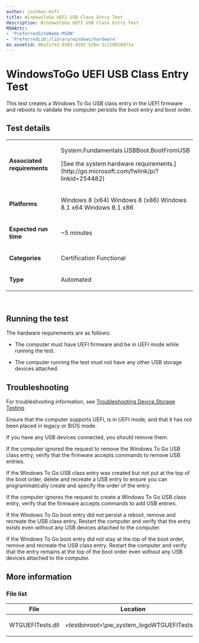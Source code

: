 ```yaml
---
author: joshbax-msft
title: WindowsToGo UEFI USB Class Entry Test
description: WindowsToGo UEFI USB Class Entry Test
MSHAttr:
- 'PreferredSiteName:MSDN'
- 'PreferredLib:/library/windows/hardware'
ms.assetid: 06a317e3-0303-4592-b26e-3c12d018071a
---
```


# WindowsToGo UEFI USB Class Entry Test


This test creates a Windows To Go USB class entry in the UEFI firmware and reboots to validate the computer persists the boot entry and boot order.

## Test details


<table>
<colgroup>
<col width="50%" />
<col width="50%" />
</colgroup>
<tbody>
<tr class="odd">
<td><p><strong>Associated requirements</strong></p></td>
<td><p>System.Fundamentals.USBBoot.BootFromUSB</p>
<p>[See the system hardware requirements.](http://go.microsoft.com/fwlink/p/?linkid=254482)</p></td>
</tr>
<tr class="even">
<td><p><strong>Platforms</strong></p></td>
<td><p>Windows 8 (x64) Windows 8 (x86) Windows 8.1 x64 Windows 8.1 x86</p></td>
</tr>
<tr class="odd">
<td><p><strong>Expected run time</strong></p></td>
<td><p>~5 minutes</p></td>
</tr>
<tr class="even">
<td><p><strong>Categories</strong></p></td>
<td><p>Certification Functional</p></td>
</tr>
<tr class="odd">
<td><p><strong>Type</strong></p></td>
<td><p>Automated</p></td>
</tr>
</tbody>
</table>

 

## Running the test


The hardware requirements are as follows:

-   The computer must have UEFI firmware and be in UEFI mode while running the test.

-   The computer running the test must not have any other USB storage devices attached.

## Troubleshooting


For troubleshooting information, see [Troubleshooting Device.Storage Testing](troubleshooting-devicestorage-testing.md).

Ensure that the computer supports UEFI, is in UEFI mode, and that it has not been placed in legacy or BIOS mode.

If you have any USB devices connected, you should remove them.

If the computer ignored the request to remove the Windows To Go USB class entry, verify that the firmware accepts commands to remove USB entries.

If the Windows To Go USB class entry was created but not put at the top of the boot order, delete and recreate a USB entry to ensure you can programmatically create and specify the order of the entry.

If the computer ignores the request to create a Windows To Go USB class entry, verify that the firmware accepts commands to add USB entries.

If the Windows To Go boot entry did not persist a reboot, remove and recreate the USB class entry. Restart the computer and verify that the entry exists even without any USB devices attached to the computer.

If the Windows To Go boot entry did not stay at the top of the boot order, remove and recreate the USB class entry. Restart the computer and verify that the entry remains at the top of the boot order even without any USB devices attached to the computer.

## More information


### File list

<table>
<colgroup>
<col width="50%" />
<col width="50%" />
</colgroup>
<thead>
<tr class="header">
<th>File</th>
<th>Location</th>
</tr>
</thead>
<tbody>
<tr class="odd">
<td><p>WTGUEFITests.dll</p></td>
<td><p><em>&lt;testbinroot&gt;</em>\pw_system_logoWTGUEFITests.dll</p></td>
</tr>
</tbody>
</table>

 

 

 






